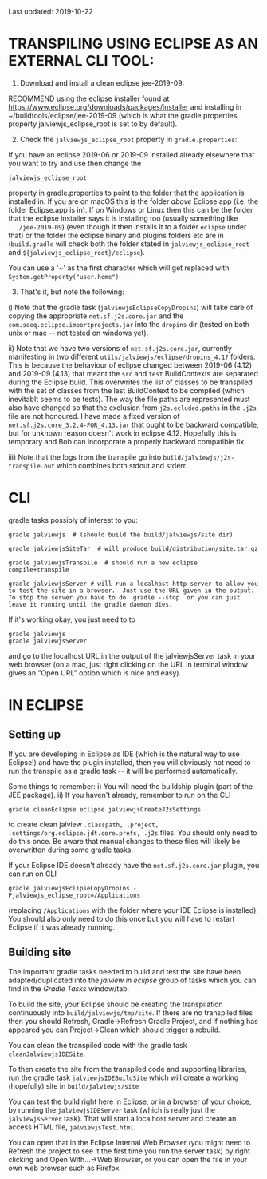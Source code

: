 Last updated: 2019-10-22

# TRANSPILING USING ECLIPSE AS AN EXTERNAL CLI TOOL:


1) Download and install a clean eclipse jee-2019-09:

RECOMMEND using the eclipse installer found at https://www.eclipse.org/downloads/packages/installer
and installing in ~/buildtools/eclipse/jee-2019-09 (which is what the gradle.properties property jalviewjs_eclipse_root is set to by default).


2) Check the `jalviewjs_eclipse_root` property in `gradle.properties`:

If you have an eclipse 2019-06 or 2019-09 installed already elsewhere that you want to try and use then change the
```
jalviewjs_eclipse_root
```
property in gradle.properties to point to the folder that the application is installed in.  If you are on macOS this is the folder _above_ Eclipse.app (i.e. the folder Eclipse.app is in).
If on Windows or Linux then this can be the folder that the eclipse installer says it is installing too (usually something like `.../jee-2019-09`) (even though it then installs it to a folder `eclipse` under that) or the folder the eclipse binary and plugins folders etc are in (`build.gradle` will check both the folder stated in `jalviewjs_eclipse_root` and `${jalviewjs_eclipse_root}/eclipse`).

You can use a '~' as the first character which will get replaced with `System.getProperty("user.home")`.


3) That's it, but note the following:

i) Note that the gradle task (`jalviewjsEclipseCopyDropins`) will take care of copying the appropriate `net.sf.j2s.core.jar` and the `com.seeq.eclipse.importprojects.jar` into the `dropins` dir (tested on both unix or mac -- not tested on windows yet).

ii) Note that we have two versions of `net.sf.j2s.core.jar`, currently manifesting in two different `utils/jalviewjs/eclipse/dropins_4.1?` folders.  This is because the behaviour of eclipse changed between 2019-06 (4.12) and 2019-09 (4.13) that meant the `src` and `test` BuildContexts are separated during the Eclipse build.  This overwrites the list of classes to be transpiled with the set of classes from the last BuildContext to be compiled (which inevitablt seems to be tests).  The way the file paths are represented must also have changed so that the exclusion from `j2s.ecluded.paths` in the `.j2s` file are not honoured.
I have made a fixed version of `net.sf.j2s.core_3.2.4-FOR_4.13.jar` that ought to be backward compatible, but for unknown reason doesn't work in eclipse 4.12.
Hopefully this is temporary and Bob can incorporate a properly backward compatible fix.

iii) Note that the logs from the transpile go into `build/jalviewjs/j2s-transpile.out` which combines both stdout and stderr.


# CLI

gradle tasks possibly of interest to you:
```
gradle jalviewjs  # (should build the build/jalviewjs/site dir)

gradle jalviewjsSiteTar  # will produce build/distribution/site.tar.gz

gradle jalviewjsTranspile  # should run a new eclipse compile+transpile

gradle jalviewjsServer # will run a localhost http server to allow you to test the site in a browser.  Just use the URL given in the output.  To stop the server you have to do  gradle --stop  or you can just leave it running until the gradle daemon dies.
```

If it's working okay, you just need to to
```
gradle jalviewjs
gradle jalviewjsServer
```
and go to the localhost URL in the output of the jalviewjsServer task in your web browser (on a mac, just right clicking on the URL in terminal window gives an "Open URL" option which is nice and easy).


# IN ECLIPSE

## Setting up

If you are developing in Eclipse as IDE (which is the natural way to use Eclipse!) and have the plugin installed, then you will obviously not need to run the transpile as a gradle task -- it will be performed automatically.

Some things to remember:
i) You will need the buildship plugin (part of the JEE package).
ii) If you haven't already, remember to run on the CLI
```
gradle cleanEclipse eclipse jalviewjsCreateJ2sSettings
```
to create clean jalview `.classpath, .project, .settings/org.eclipse.jdt.core.prefs, .j2s` files.
You should only need to do this once.
Be aware that manual changes to these files will likely be overwritten during some gradle tasks.

If your Eclipse IDE doesn't already have the `net.sf.j2s.core.jar` plugin, you can run on CLI
```
gradle jalviewjsEclipseCopyDropins -Pjalviewjs_eclipse_root=/Applications
```
(replacing `/Applications` with the folder where your IDE Eclipse is installed).
You should also only need to do this once but you will have to restart Eclipse if it was already running.

## Building site

The important gradle tasks needed to build and test the site have been adapted/duplicated into the _jalview in eclipse_ group of tasks which you can find in the _Gradle Tasks_ window/tab.

To build the site, your Eclipse should be creating the transpilation continuously into `build/jalviewjs/tmp/site`.  If there are no transpiled files then you should Refresh, Gradle->Refresh Gradle Project, and if nothing has appeared you can Project->Clean which should trigger a rebuild.

You can clean the transpiled code with the gradle task `cleanJalviewjsIDESite`.

To then create the site from the transpiled code and supporting libraries, run the gradle task `jalviewjsIDEBuildSite` which will create a working (hopefully) site in `build/jalviewjs/site`

You can test the build right here in Eclipse, or in a browser of your choice, by running the `jalviewjsIDEServer` task (which is really just the `jalviewjsServer` task).  That will start a localhost server and create an access HTML file, `jalviewjsTest.html`.

You can open that in the Eclipse Internal Web Browser (you might need to Refresh the project to see it the first time you run the server task) by right clicking and Open With...->Web Browser, or you can open the file in your own web browser such as Firefox.
